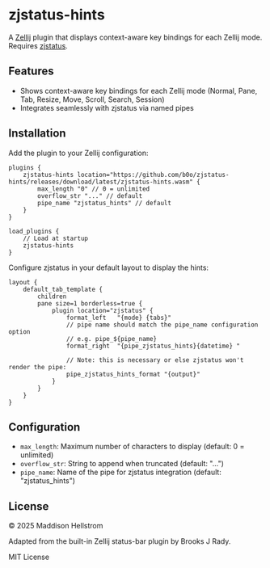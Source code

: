 # zjstatus-hints

A [Zellij](https://github.com/zellij-org/zellij) plugin that displays context-aware key bindings for each Zellij mode. Requires [zjstatus](https://github.com/dj95/zjstatus).

## Features

- Shows context-aware key bindings for each Zellij mode (Normal, Pane, Tab, Resize, Move, Scroll, Search, Session)
- Integrates seamlessly with zjstatus via named pipes

## Installation

Add the plugin to your Zellij configuration:

```kdl
plugins {
    zjstatus-hints location="https://github.com/b0o/zjstatus-hints/releases/download/latest/zjstatus-hints.wasm" {
        max_length "0" // 0 = unlimited
        overflow_str "..." // default
        pipe_name "zjstatus_hints" // default
    }
}

load_plugins {
    // Load at startup
    zjstatus-hints
}
```

Configure zjstatus in your default layout to display the hints:

```kdl
layout {
    default_tab_template {
        children
        pane size=1 borderless=true {
            plugin location="zjstatus" {
                format_left   "{mode} {tabs}"
                // pipe name should match the pipe_name configuration option
                // e.g. pipe_${pipe_name}
                format_right  "{pipe_zjstatus_hints}{datetime} "

                // Note: this is necessary or else zjstatus won't render the pipe:
                pipe_zjstatus_hints_format "{output}"
            }
        }
    }
}
```

## Configuration

- `max_length`: Maximum number of characters to display (default: 0 = unlimited)
- `overflow_str`: String to append when truncated (default: "...")
- `pipe_name`: Name of the pipe for zjstatus integration (default: "zjstatus_hints")

## License

&copy; 2025 Maddison Hellstrom

Adapted from the built-in Zellij status-bar plugin by Brooks J Rady.

MIT License

